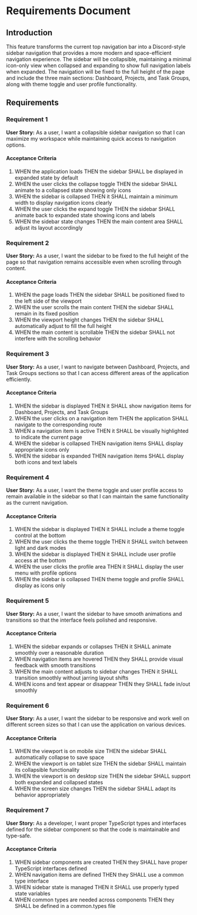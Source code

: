 # Requirements Document

## Introduction

This feature transforms the current top navigation bar into a Discord-style sidebar navigation that provides a more modern and space-efficient navigation experience. The sidebar will be collapsible, maintaining a minimal icon-only view when collapsed and expanding to show full navigation labels when expanded. The navigation will be fixed to the full height of the page and include the three main sections: Dashboard, Projects, and Task Groups, along with theme toggle and user profile functionality.

## Requirements

### Requirement 1

**User Story:** As a user, I want a collapsible sidebar navigation so that I can maximize my workspace while maintaining quick access to navigation options.

#### Acceptance Criteria

1. WHEN the application loads THEN the sidebar SHALL be displayed in expanded state by default
2. WHEN the user clicks the collapse toggle THEN the sidebar SHALL animate to a collapsed state showing only icons
3. WHEN the sidebar is collapsed THEN it SHALL maintain a minimum width to display navigation icons clearly
4. WHEN the user clicks the expand toggle THEN the sidebar SHALL animate back to expanded state showing icons and labels
5. WHEN the sidebar state changes THEN the main content area SHALL adjust its layout accordingly

### Requirement 2

**User Story:** As a user, I want the sidebar to be fixed to the full height of the page so that navigation remains accessible even when scrolling through content.

#### Acceptance Criteria

1. WHEN the page loads THEN the sidebar SHALL be positioned fixed to the left side of the viewport
2. WHEN the user scrolls the main content THEN the sidebar SHALL remain in its fixed position
3. WHEN the viewport height changes THEN the sidebar SHALL automatically adjust to fill the full height
4. WHEN the main content is scrollable THEN the sidebar SHALL not interfere with the scrolling behavior

### Requirement 3

**User Story:** As a user, I want to navigate between Dashboard, Projects, and Task Groups sections so that I can access different areas of the application efficiently.

#### Acceptance Criteria

1. WHEN the sidebar is displayed THEN it SHALL show navigation items for Dashboard, Projects, and Task Groups
2. WHEN the user clicks on a navigation item THEN the application SHALL navigate to the corresponding route
3. WHEN a navigation item is active THEN it SHALL be visually highlighted to indicate the current page
4. WHEN the sidebar is collapsed THEN navigation items SHALL display appropriate icons only
5. WHEN the sidebar is expanded THEN navigation items SHALL display both icons and text labels

### Requirement 4

**User Story:** As a user, I want the theme toggle and user profile access to remain available in the sidebar so that I can maintain the same functionality as the current navigation.

#### Acceptance Criteria

1. WHEN the sidebar is displayed THEN it SHALL include a theme toggle control at the bottom
2. WHEN the user clicks the theme toggle THEN it SHALL switch between light and dark modes
3. WHEN the sidebar is displayed THEN it SHALL include user profile access at the bottom
4. WHEN the user clicks the profile area THEN it SHALL display the user menu with profile options
5. WHEN the sidebar is collapsed THEN theme toggle and profile SHALL display as icons only

### Requirement 5

**User Story:** As a user, I want the sidebar to have smooth animations and transitions so that the interface feels polished and responsive.

#### Acceptance Criteria

1. WHEN the sidebar expands or collapses THEN it SHALL animate smoothly over a reasonable duration
2. WHEN navigation items are hovered THEN they SHALL provide visual feedback with smooth transitions
3. WHEN the main content adjusts to sidebar changes THEN it SHALL transition smoothly without jarring layout shifts
4. WHEN icons and text appear or disappear THEN they SHALL fade in/out smoothly

### Requirement 6

**User Story:** As a user, I want the sidebar to be responsive and work well on different screen sizes so that I can use the application on various devices.

#### Acceptance Criteria

1. WHEN the viewport is on mobile size THEN the sidebar SHALL automatically collapse to save space
2. WHEN the viewport is on tablet size THEN the sidebar SHALL maintain its collapsible functionality
3. WHEN the viewport is on desktop size THEN the sidebar SHALL support both expanded and collapsed states
4. WHEN the screen size changes THEN the sidebar SHALL adapt its behavior appropriately

### Requirement 7

**User Story:** As a developer, I want proper TypeScript types and interfaces defined for the sidebar component so that the code is maintainable and type-safe.

#### Acceptance Criteria

1. WHEN sidebar components are created THEN they SHALL have proper TypeScript interfaces defined
2. WHEN navigation items are defined THEN they SHALL use a common type interface
3. WHEN sidebar state is managed THEN it SHALL use properly typed state variables
4. WHEN common types are needed across components THEN they SHALL be defined in a common.types file